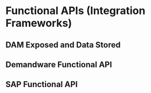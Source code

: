 # Functional APIs (Integration Frameworks)
## DAM Exposed and Data Stored
## Demandware Functional API
## SAP Functional API
